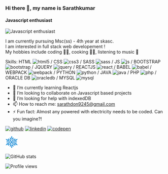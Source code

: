 ### Hi there 👋, my name is Sarathkumar
#### Javascript enthusiast
![Javascript enthusiast](https://images.unsplash.com/photo-1501159599894-155982264a55?ixlib=rb-1.2.1&ixid=eyJhcHBfaWQiOjEyMDd9&auto=format&fit=crop&w=1050&q=80)

I am currently pursuing Msc(ss) - 4th year at skasc. <br>
I am interested in full stack web developement ! <br>
My hobbies include coding  👨‍💻, cooking 👨‍🍳, listening to music 🎵

Skills: HTML <img src='https://image.flaticon.com/icons/svg/226/226269.svg' alt='html5' height='13'> / CSS <img src='https://image.flaticon.com/icons/svg/732/732190.svg' alt='css3' height='13'> / SASS <img src='https://image.flaticon.com/icons/svg/919/919831.svg' alt='sass' height='13'> / JS <img src='https://image.flaticon.com/icons/svg/541/541509.svg' alt='js' height='13'> / BOOTSTRAP <img src='https://cdn4.iconfinder.com/data/icons/vector-brand-logos/40/Bootstrap-256.png' alt='bootstrap' height='13'> / JQUERY <img src='https://as1.ftcdn.net/jpg/00/61/63/68/500_F_61636887_9XnC5xEVVQeozSweJky2HM65Nu0ekcek.jpg' alt='jquery' height='13'> / REACTJS <img src='https://image.flaticon.com/icons/svg/919/919851.svg' alt='react' height='13'> / BABEL <img src='https://d33wubrfki0l68.cloudfront.net/7a197cfe44548cc1a3f581152af70a3051e11671/78df8/img/babel.svg' alt='babel' height='13'> / WEBPACK <img src='https://webpack.js.org/e0b5805d423a4ec9473ee315250968b2.svg' alt='webpack' height='13'> / PYTHON <img src='https://www.python.org/static/img/python-logo@2x.png' alt='python' height='20'> / JAVA <img src='https://img.icons8.com/color/2x/java-coffee-cup-logo.png' alt='java' height='13'> / PHP <img src='https://www.php.net/images/logos/php-logo.svg' alt='php' height='13'> / ORACLE DB <img src='https://icon2.cleanpng.com/20180711/hhk/kisspng-oracle-database-oracle-corporation-postgresql-rela-oracle-logo-5b463b4f5a95b2.2777553615313293593711.jpg' alt='oracledb' height='13'> / MYSQL <img src='https://image.flaticon.com/icons/svg/919/919836.svg' alt='mysql' height='13'>

- 🌱 I’m currently learning Reactjs 
- 👯 I’m looking to collaborate on Javascript based projects 
- 🤔 I’m looking for help with indexedDB 
- 📫 How to reach me: sarathdon9245@gmail.com 
- ⚡ Fun fact: Almost any powered with electricity needs to be coded. Can you imagine?! 


[<img src='https://cdn.jsdelivr.net/npm/simple-icons@3.0.1/icons/github.svg' alt='github' height='40'>](https://github.com/saratkumar17mss040)  [<img src='https://cdn.jsdelivr.net/npm/simple-icons@3.0.1/icons/linkedin.svg' alt='linkedin' height='40'>](https://www.linkedin.com/in/sarath-kumar-216b031b5//)  [<img src='https://cdn.jsdelivr.net/npm/simple-icons@3.0.1/icons/codepen.svg' alt='codepen' height='40'>](https://codepen.io/saratkumar17mss040)  

<a href='https://archiveprogram.github.com/'><img src='https://raw.githubusercontent.com/acervenky/animated-github-badges/master/assets/acbadge.gif' width='40' height='40'></a> 

![GitHub stats](https://github-readme-stats.vercel.app/api?username=saratkumar17mss040&show_icons=true)  

![Profile views](https://gpvc.arturio.dev/saratkumar17mss040)  
